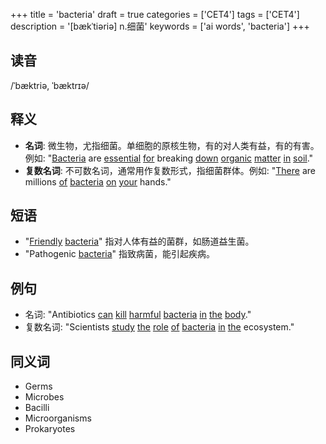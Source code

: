 +++
title = 'bacteria'
draft = true
categories = ['CET4']
tags = ['CET4']
description = '[bækˈtiəriə] n.细菌'
keywords = ['ai words', 'bacteria']
+++

## 读音
/ˈbæktriə, ˈbæktrɪə/

## 释义
- **名词**: 微生物，尤指细菌。单细胞的原核生物，有的对人类有益，有的有害。例如: "[Bacteria](/zh/post/bacteria/) are [essential](/zh/post/essential/) [for](/zh/post/for/) breaking [down](/zh/post/down/) [organic](/zh/post/organic/) [matter](/zh/post/matter/) [in](/zh/post/in/) [soil](/zh/post/soil/)."
- **复数名词**: 不可数名词，通常用作复数形式，指细菌群体。例如: "[There](/zh/post/there/) are millions [of](/zh/post/of/) [bacteria](/zh/post/bacteria/) [on](/zh/post/on/) [your](/zh/post/your/) hands."

## 短语
- "[Friendly](/zh/post/friendly/) [bacteria](/zh/post/bacteria/)" 指对人体有益的菌群，如肠道益生菌。
- "Pathogenic [bacteria](/zh/post/bacteria/)" 指致病菌，能引起疾病。

## 例句
- 名词: "Antibiotics [can](/zh/post/can/) [kill](/zh/post/kill/) [harmful](/zh/post/harmful/) [bacteria](/zh/post/bacteria/) [in](/zh/post/in/) [the](/zh/post/the/) [body](/zh/post/body/)."
- 复数名词: "Scientists [study](/zh/post/study/) [the](/zh/post/the/) [role](/zh/post/role/) [of](/zh/post/of/) [bacteria](/zh/post/bacteria/) [in](/zh/post/in/) [the](/zh/post/the/) ecosystem."

## 同义词
- Germs
- Microbes
- Bacilli
- Microorganisms
- Prokaryotes
